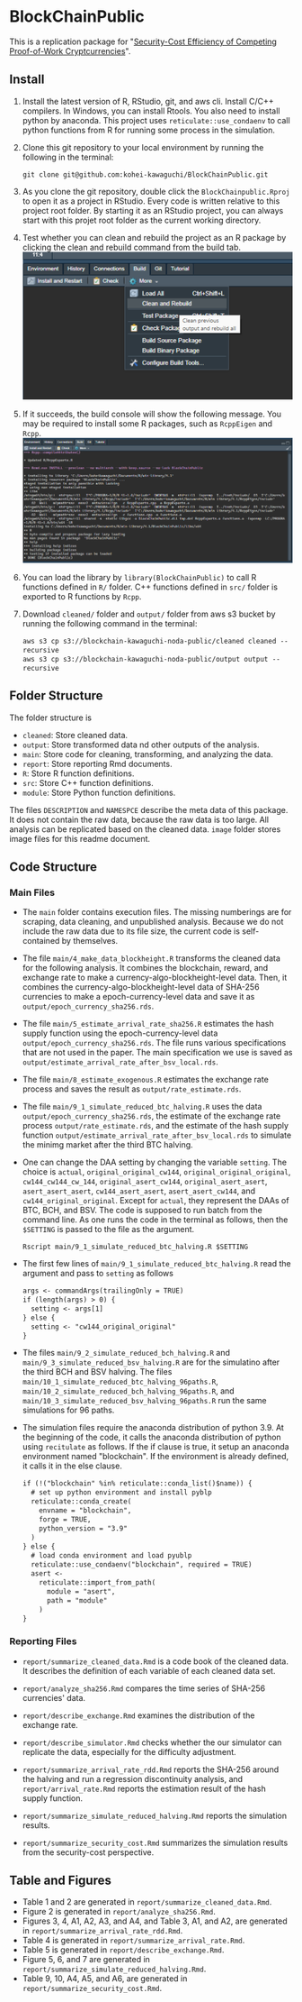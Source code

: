 # BlockChainPublic

This is a replication package for "[Security-Cost Efficiency of Competing Proof-of-Work Cryptcurrencies](https://papers.ssrn.com/sol3/papers.cfm?abstract_id=3974376)".

## Install

1. Install the latest version of R, RStudio, git, and aws cli. Install C/C++ compilers. In Windows, you can install Rtools. You also need to install python by anaconda. This project uses `reticulate::use_condaenv` to call python functions from R for running some process in the simulation.
1. Clone this git repository to your local environment by running the following in the terminal:

    ```
    git clone git@github.com:kohei-kawaguchi/BlockChainPublic.git
    ```

1. As you clone the git repository, double click the `BlockChainpublic.Rproj` to open it as a project in RStudio. Every code is written relative to this project root folder. By starting it as an RStudio project, you can always start with this projet root folder as the current working directory.
1. Test whether you can clean and rebuild the project as an R package by clicking the clean and rebuild command from the build tab.
![Clean and Rebuild](image/build.png)
1. If it succeeds, the build console will show the following message. You may be required to install some R packages, such as `RcppEigen` and `Rcpp`.
![Build Message](image/build_message.png)
1. You can load the library by `library(BlockChainPublic)` to call R functions defined in `R/` folder. C++ functions defined in `src/` folder is exported to R functions by `Rcpp`.
1. Download `cleaned/` folder and `output/` folder from aws s3 bucket by running the following command in the terminal:

    ```
    aws s3 cp s3://blockchain-kawaguchi-noda-public/cleaned cleaned --recursive
    aws s3 cp s3://blockchain-kawaguchi-noda-public/output output --recursive
    ```
  
## Folder Structure

The folder structure is 

- `cleaned`: Store cleaned data.
- `output`: Store transformed data nd other outputs of the analysis.
- `main`: Store code for cleaning, transforming, and analyzing the data.
- `report`: Store reporting Rmd documents.
- `R`: Store R function definitions.
- `src`: Store C++ function definitions.
- `module`: Store Python function definitions.

The files `DESCRIPTION` and `NAMESPCE` describe the meta data of this package. It does not contain the raw data, because the raw data is too large. All analysis can be replicated based on the cleaned data. `image` folder stores image files for this readme document.

## Code Structure

### Main Files

- The `main` folder contains execution files. The missing numberings are for scraping, data cleaning, and unpublished analysis. Because we do not include the raw data due to its file size, the current code is self-contained by themselves. 

- The file `main/4_make_data_blockheight.R` transforms the cleaned data for the following analysis. It combines the blockchain, reward, and exchange rate to make a currency-algo-blockheight-level data. Then, it combines the currency-algo-blockheight-level data of SHA-256 currencies to make a epoch-currency-level data and save it as `output/epoch_currency_sha256.rds`. 

- The file `main/5_estimate_arrival_rate_sha256.R` estimates the hash supply function using the epoch-currency-level data `output/epoch_currency_sha256.rds`. The file runs various specifications that are not used in the paper. The main specification we use is saved as `output/estimate_arrival_rate_after_bsv_local.rds`.

- The file `main/8_estimate_exogenous.R` estimates the exchange rate process and saves the result as `output/rate_estimate.rds`.

- The file `main/9_1_simulate_reduced_btc_halving.R` uses the data `output/epoch_currency_sha256.rds`, the estimate of the exchange rate process `output/rate_estimate.rds`, and the estimate of the hash supply function `output/estimate_arrival_rate_after_bsv_local.rds` to simulate the minimg market after the third BTC halving. 

- One can change the DAA setting by changing the variable `setting`. The choice is `actual`, `original_original_cw144`, `original_original_original`, `cw144_cw144_cw_144`, `original_asert_cw144`, `original_asert_asert`, `asert_asert_asert`, `cw144_asert_asert`, `asert_asert_cw144`, and `cw144_original_original`. Except for `actual`, they represent the DAAs of BTC, BCH, and BSV. The code is supposed to run batch from the command line. As one runs the code in the terminal as follows, then the `$SETTING` is passed to the file as the argument.

  ```
  Rscript main/9_1_simulate_reduced_btc_halving.R $SETTING
  ```

- The first few lines of `main/9_1_simulate_reduced_btc_halving.R` read the argument and pass to `setting` as follows

  ```
  args <- commandArgs(trailingOnly = TRUE)
  if (length(args) > 0) {
    setting <- args[1]
  } else {
    setting <- "cw144_original_original"
  }
  ```

- The files `main/9_2_simulate_reduced_bch_halving.R` and `main/9_3_simulate_reduced_bsv_halving.R` are for the simulatino after the third BCH and BSV halving. The files `main/10_1_simulate_reduced_btc_halving_96paths.R`, `main/10_2_simulate_reduced_bch_halving_96paths.R`, and `main/10_3_simulate_reduced_bsv_halving_96paths.R` run the same simulations for 96 paths.

- The simulation files require the anaconda distribution of python 3.9. At the beginning of the code, it calls the anaconda distribution of python using `recitulate` as follows. If the if clause is true, it setup an anaconda environment named "blockchain". If the environment is already defined, it calls it in the else clause.

  ```
  if (!("blockchain" %in% reticulate::conda_list()$name)) {
    # set up python environment and install pyblp
    reticulate::conda_create(
      envname = "blockchain",
      forge = TRUE,
      python_version = "3.9"
    )
  } else {
    # load conda environment and load pyublp
    reticulate::use_condaenv("blockchain", required = TRUE)
    asert <- 
      reticulate::import_from_path(
        module = "asert",
        path = "module"
      )
  }
  ```

### Reporting Files

- `report/summarize_cleaned_data.Rmd` is a code book of the cleaned data. It describes the definition of each variable of each cleaned data set. 

- `report/analyze_sha256.Rmd` compares the time series of SHA-256 currencies' data. 

- `report/describe_exchange.Rmd` examines the distribution of the exchange rate. 

- `report/describe_simulator.Rmd` checks whether the our simulator can replicate the data, especially for the difficulty adjustment. 

- `report/summarize_arrival_rate_rdd.Rmd` reports the SHA-256 around the halving and run a regression discontinuity analysis, and `report/arrival_rate.Rmd` reports the estimation result of the hash supply function. 

- `report/summarize_simulate_reduced_halving.Rmd` reports the simulation results.

- `report/summarize_security_cost.Rmd` summarizes the simulation results from the security-cost perspective. 

## Table and Figures

- Table 1 and 2 are generated in `report/summarize_cleaned_data.Rmd`.
- Figure 2 is generated in `report/analyze_sha256.Rmd`.
- Figures 3, 4, A1, A2, A3, and A4, and Table 3, A1, and A2, are generated in `report/summarize_arrival_rate_rdd.Rmd`.
- Table 4 is generated in `report/summarize_arrival_rate.Rmd`.
- Table 5 is generated in `report/describe_exchange.Rmd`.
- Figure 5, 6, and 7 are generated in `report/summarize_simulate_reduced_halving.Rmd`.
- Table 9, 10, A4, A5, and A6, are generated in `report/summarize_security_cost.Rmd`.







